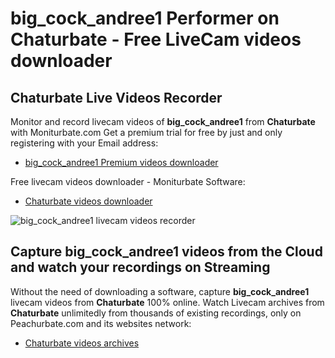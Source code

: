 # big_cock_andree1 Performer on Chaturbate - Free LiveCam videos downloader

## Chaturbate Live Videos Recorder

Monitor and record livecam videos of **big_cock_andree1** from **Chaturbate** with Moniturbate.com
Get a premium trial for free by just and only registering with your Email address:
* [big_cock_andree1 Premium videos downloader](https://moniturbate.com/request-demo-licence-key.html)

Free livecam videos downloader - Moniturbate Software:
* [Chaturbate videos downloader](https://moniturbate.com/moniturbate-download-software.html)

![big_cock_andree1 livecam videos recorder](https://peachurnet.com/templates/moniturbate-software.png)


## Capture big_cock_andree1 videos from the Cloud and watch your recordings on Streaming

Without the need of downloading a software, capture **big_cock_andree1** livecam videos from **Chaturbate** 100% online.
Watch Livecam archives from **Chaturbate** unlimitedly from thousands of existing recordings, only on Peachurbate.com and its websites network:
* [Chaturbate videos archives](https://peachurnet.com/)
